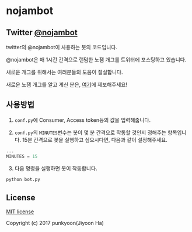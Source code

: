 # nojambot

## Twitter [@nojambot](https://twitter.com/nojamrobot)

twitter의 @nojambot이 사용하는 봇의 코드입니다.

@nojambot은 매 1시간 간격으로 랜덤한 노잼 개그를 트위터에 포스팅하고 있습니다.

새로운 개그를 위해서는 여러분들의 도움이 절실합니다.

새로운 노잼 개그를 알고 계신 분은, [여기](https://github.com/punkyoon/nojambot/issues/1)에 제보해주세요!

## 사용방법

1. `conf.py`에 Consumer, Access token등의 값을 입력해줍니다.

2. `conf.py`의 `MINUTES`변수는 봇이 몇 분 간격으로 작동할 것인지 정해주는 항목입니다. 15분 간격으로 봇을 실행하고 싶으시다면, 다음과 같이 설정해주세요.

```python
...
MINUTES = 15
```

3. 다음 명령을 실행하면 봇이 작동합니다.
```bash
python bot.py
```

## License

[MIT license](https://github.com/punkyoon/nojambot/blob/master/LICENSE)

Copyright (c) 2017 punkyoon(Jiyoon Ha)
